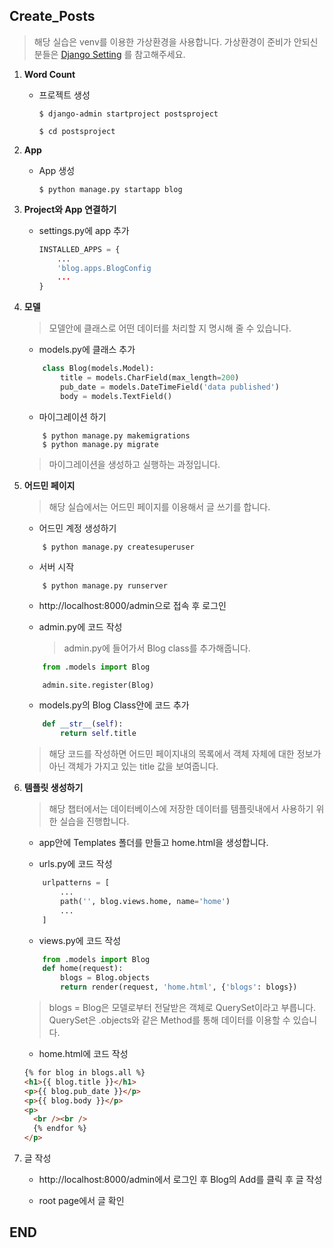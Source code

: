 ## Create_Posts

> 해당 실습은 venv를 이용한 가상환경을 사용합니다.
> 가상환경이 준비가 안되신 분들은 [Django Setting](https://github.com/sangyeol-kim/python_study/tree/master/django/setting) 를 참고해주세요.

1. **Word Count**

   - 프로젝트 생성

     `$ django-admin startproject postsproject`

     `$ cd postsproject`

2. **App**

   - App 생성

     `$ python manage.py startapp blog`

3. **Project와 App 연결하기**

   - settings.py에 app 추가
     ```python
     INSTALLED_APPS = {
         ...
         'blog.apps.BlogConfig
         ...
     }
     ```

4. **모델**

   > 모델안에 클래스로 어떤 데이터를 처리할 지 명시해 줄 수 있습니다.

   - models.py에 클래스 추가

   ```python
       class Blog(models.Model):
           title = models.CharField(max_length=200)
           pub_date = models.DateTimeField('data published')
           body = models.TextField()
   ```

   - 마이그레이션 하기

   ```
       $ python manage.py makemigrations
       $ python manage.py migrate
   ```

   > 마이그레이션을 생성하고 실행하는 과정입니다.

5. **어드민 페이지**

   > 해당 실습에서는 어드민 페이지를 이용해서 글 쓰기를 합니다.

   - 어드민 계정 생성하기

   ```
       $ python manage.py createsuperuser
   ```

   - 서버 시작

   ```
       $ python manage.py runserver
   ```

   - http://localhost:8000/admin으로 접속 후 로그인

   - admin.py에 코드 작성
     > admin.py에 들어가서 Blog class를 추가해줍니다.

   ```python
       from .models import Blog

       admin.site.register(Blog)
   ```

   - models.py의 Blog Class안에 코드 추가

   ```python
       def __str__(self):
           return self.title
   ```

   > 해당 코드를 작성하면 어드민 페이지내의 목록에서 객체 자체에 대한 정보가 아닌 객체가 가지고 있는 title 값을 보여줍니다.

6. **템플릿 생성하기**

   > 해당 챕터에서는 데이터베이스에 저장한 데이터를 템플릿내에서 사용하기 위한 실습을 진행합니다.

   - app안에 Templates 폴더를 만들고 home.html을 생성합니다.

   - urls.py에 코드 작성

   ```python
       urlpatterns = [
           ...
           path('', blog.views.home, name='home')
           ...
       ]
   ```

   - views.py에 코드 작성

   ```python
       from .models import Blog
       def home(request):
           blogs = Blog.objects
           return render(request, 'home.html', {'blogs': blogs})
   ```

   > blogs = Blog은 모델로부터 전달받은 객체로 QuerySet이라고 부릅니다.
   > QuerySet은 .objects와 같은 Method를 통해 데이터를 이용할 수 있습니다.

   - home.html에 코드 작성

   ```html
   {% for blog in blogs.all %}
   <h1>{{ blog.title }}</h1>
   <p>{{ blog.pub_date }}</p>
   <p>{{ blog.body }}</p>
   <p>
     <br /><br />
     {% endfor %}
   </p>
   ```

7. 글 작성

   - http://localhost:8000/admin에서 로그인 후 Blog의 Add를 클릭 후 글 작성

   - root page에서 글 확인

## END
